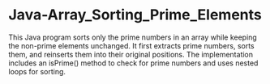 # Java-Array_Sorting_Prime_Elements
This Java program sorts only the prime numbers in an array while keeping the non-prime elements unchanged. It first extracts prime numbers, sorts them, and reinserts them into their original positions. The implementation includes an isPrime() method to check for prime numbers and uses nested loops for sorting.
